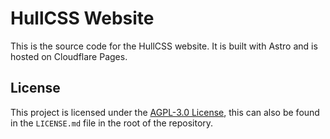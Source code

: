 # HullCSS Website

This is the source code for the HullCSS website. 
It is built with Astro and is hosted on Cloudflare Pages.

## License

This project is licensed under the [AGPL-3.0 License](https://www.gnu.org/licenses/agpl-3.0.html), 
this can also be found in the `LICENSE.md` file in the root of the repository.  


